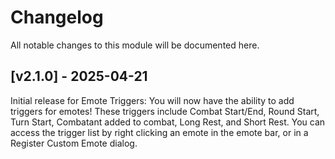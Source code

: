# Changelog

All notable changes to this module will be documented here.

<!-- new entries get appended below -->
## [v2.1.0] - 2025-04-21
Initial release for Emote Triggers: You will now have the ability to add triggers for emotes! These triggers include Combat Start/End, Round Start, Turn Start, Combatant added to combat, Long Rest, and Short Rest. You can access the trigger list by right clicking an emote in the emote bar, or in a Register Custom Emote dialog.
